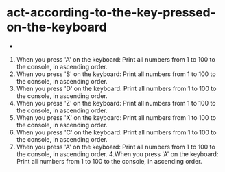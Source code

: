 # act-according-to-the-key-pressed-on-the-keyboard
*
1. When you press 'A' on the keyboard: Print all numbers from 1 to 100 to the console, in ascending order.
2. When you press 'S' on the keyboard: Print all numbers from 1 to 100 to the console, in ascending order.
3. When you press 'D' on the keyboard: Print all numbers from 1 to 100 to the console, in ascending order.
  1. When you press 'Z' on the keyboard: Print all numbers from 1 to 100 to the console, in ascending order.
  2. When you press 'X' on the keyboard: Print all numbers from 1 to 100 to the console, in ascending order.
  3. When you press 'C' on the keyboard: Print all numbers from 1 to 100 to the console, in ascending order.
  4. When you press 'A' on the keyboard: Print all numbers from 1 to 100 to the console, in ascending order.
4.When you press 'A' on the keyboard: Print all numbers from 1 to 100 to the console, in ascending order.
